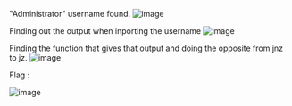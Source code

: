 "Administrator" username found.
![image](https://github.com/x03ee/CTF-Writeup/blob/main/2024/THJCC%20CTF%202024/Reverse/You%20know%20I%20know%20the%20token/1.png)

Finding out the output when inporting the username
![image](https://github.com/x03ee/CTF-Writeup/blob/main/2024/THJCC%20CTF%202024/Reverse/You%20know%20I%20know%20the%20token/2.png)

Finding the function that gives that output and doing the opposite from jnz to jz.
![image](https://github.com/x03ee/CTF-Writeup/blob/main/2024/THJCC%20CTF%202024/Reverse/You%20know%20I%20know%20the%20token/3.png)

Flag :

![image](https://github.com/x03ee/CTF-Writeup/blob/main/2024/THJCC%20CTF%202024/Reverse/You%20know%20I%20know%20the%20token/flag.png)
